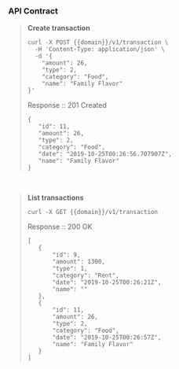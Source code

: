 ### API Contract

> **Create transaction**
> ```
> curl -X POST {{domain}}/v1/transaction \
>   -H 'Content-Type: application/json' \
>   -d '{
>     "amount": 26,
>     "type": 2,
>     "category": "Food",
>     "name": "Family Flavor"
> }'
> ```
> Response :: 201 Created
> ```
> {
>    "id": 11,
>    "amount": 26,
>    "type": 2,
>    "category": "Food",
>    "date": "2019-10-25T00:26:56.707907Z",
>    "name": "Family Flavor"
> }
> ```

<br>

> **List transactions**
> ```
> curl -X GET {{domain}}/v1/transaction
> ```
> Response :: 200 OK
> ```
> [
>    {
>        "id": 9,
>        "amount": 1300,
>        "type": 1,
>        "category": "Rent",
>        "date": "2019-10-25T00:26:21Z",
>        "name": ""
>    },
>    {
>        "id": 11,
>        "amount": 26,
>        "type": 2,
>        "category": "Food",
>        "date": "2019-10-25T00:26:57Z",
>        "name": "Family Flavor"
>    }
> ]
>```
